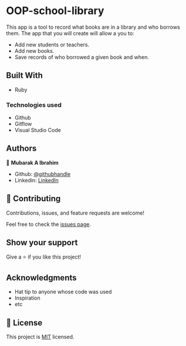 # OOP-school-library
This app is a tool to record what books are in a library and who borrows them. The app that you will create will allow a you to:

- Add new students or teachers.
- Add new books.
- Save records of who borrowed a given book and when.


## Built With
- Ruby

### Technologies used
- Github
- Gitflow
- Visual Studio Code

## Authors

👤 **Mubarak A Ibrahim**

- Github: [@githubhandle](https://github.com/imubarak234)
- Linkedin: [LinkedIn](https://www.linkedin.com/in/mubarak-ibrahim-mb/)

## 🤝 Contributing

Contributions, issues, and feature requests are welcome!

Feel free to check the [issues page](https://github.com/imubarak234/Enumerable/issues).

## Show your support

Give a ⭐️ if you like this project!

## Acknowledgments

- Hat tip to anyone whose code was used
- Inspiration
- etc

## 📝 License

This project is [MIT](./MIT.md) licensed.